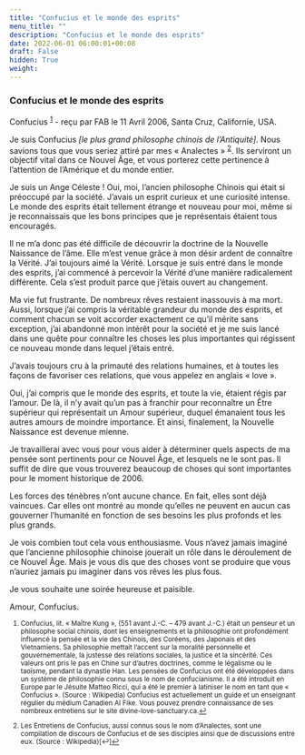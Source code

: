 ```yaml
---
title: "Confucius et le monde des esprits"
menu_title: ""
description: "Confucius et le monde des esprits"
date: 2022-06-01 06:00:01+00:08
draft: False
hidden: True
weight:
---
```

### Confucius et le monde des esprits

Confucius <sup id="a1">[1](#f1)</sup> - reçu par FAB le 11 Avril 2006, Santa Cruz, Californie, USA.

Je suis Confucius *[le plus grand philosophe chinois de l’Antiquité]*. Nous savions tous que vous seriez attiré par mes « Analectes » <sup id="a2">[2](#f2)</sup>. Ils serviront un objectif vital dans ce Nouvel Âge, et vous porterez cette pertinence à l’attention de l’Amérique et du monde entier.

Je suis un Ange Céleste ! Oui, moi, l’ancien philosophe Chinois qui était si préoccupé par la société. J’avais un esprit curieux et une curiosité intense. Le monde des esprits était tellement étrange et nouveau pour moi, même si je reconnaissais que les bons principes que je représentais étaient tous encouragés.

Il ne m’a donc pas été difficile de découvrir la doctrine de la Nouvelle Naissance de l’âme. Elle m’est venue grâce à mon désir ardent de connaître la Vérité. J’ai toujours aimé la Vérité. Lorsque je suis entré dans le monde des esprits, j’ai commencé à percevoir la Vérité d’une manière radicalement différente. Cela s’est produit parce que j’étais ouvert au changement.

Ma vie fut frustrante. De nombreux rêves restaient inassouvis à ma mort. Aussi, lorsque j’ai compris la véritable grandeur du monde des esprits, et comment chacun se voit accorder exactement ce qu’il mérite sans exception, j’ai abandonné mon intérêt pour la société et je me suis lancé dans une quête pour connaître les choses les plus importantes qui régissent ce nouveau monde dans lequel j’étais entré.

J’avais toujours cru à la primauté des relations humaines, et à toutes les façons de favoriser ces relations, que vous appelez en anglais « love ».

Oui, j’ai compris que le monde des esprits, et toute la vie, étaient régis par l’amour. De là, il n’y avait qu’un pas à franchir pour reconnaître un Être supérieur qui représentait un Amour supérieur, duquel émanaient tous les autres amours de moindre importance. Et ainsi, finalement, la Nouvelle Naissance est devenue mienne.

Je travaillerai avec vous pour vous aider à déterminer quels aspects de ma pensée sont pertinents pour ce Nouvel Âge, et lesquels ne le sont pas. Il suffit de dire que vous trouverez beaucoup de choses qui sont importantes pour le moment historique de 2006.

Les forces des ténèbres n’ont aucune chance. En fait, elles sont déjà vaincues. Car elles ont montré au monde qu’elles ne peuvent en aucun cas gouverner l’humanité en fonction de ses besoins les plus profonds et les plus grands.

Je vois combien tout cela vous enthousiasme. Vous n’avez jamais imaginé que l’ancienne philosophie chinoise jouerait un rôle dans le déroulement de ce Nouvel Âge. Mais je vous dis que des choses vont se produire que vous n’auriez jamais pu imaginer dans vos rêves les plus fous.

Je vous souhaite une soirée heureuse et paisible.

Amour, Confucius.
<small>

1. <large id="f1"> Confucius, lit. « Maître Kung », (551 avant J.-C. – 479 avant J.-C.) était un penseur et un philosophe social chinois, dont les enseignements et la philosophie ont profondément influencé la pensée et la vie des Chinois, des Coréens, des Japonais et des Vietnamiens. Sa philosophie mettait l’accent sur la moralité personnelle et gouvernementale, la justesse des relations sociales, la justice et la sincérité. Ces valeurs ont pris le pas en Chine sur d’autres doctrines, comme le légalisme ou le taoïsme, pendant la dynastie Han. Les pensées de Confucius ont été développées dans un système de philosophie connu sous le nom de confucianisme. Il a été introduit en Europe par le Jésuite Matteo Ricci, qui a été le premier à latiniser le nom en tant que « Confucius ». (Source : Wikipedia) Confucius est actuellement un guide et un enseignant régulier du médium Canadien Al Fike. Vous pouvez prendre connaissance de ses nombreux entretiens sur le site divine-love-sanctuary.ca.[↩](#a1)

2. <large id="f2"> Les Entretiens de Confucius, aussi connus sous le nom d’Analectes, sont une compilation de discours de Confucius et de ses disciples ainsi que de discussions entre eux. (Source : Wikipedia)[↩][↩](#a2)

